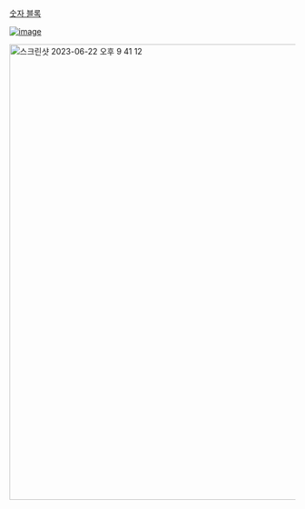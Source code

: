 [숫자 블록](https://school.programmers.co.kr/learn/courses/30/lessons/12923)



[![image](https://github.com/koreaIT-study/programmers/assets/92290312/873cbd8c-c228-40ca-8e68-e3fd139ee819)](https://school.programmers.co.kr/learn/courses/30/lessons/12924)

<a href="https://school.programmers.co.kr/learn/courses/30/lessons/42584">
<img width="802" alt="스크린샷 2023-06-22 오후 9 41 12" src="https://github.com/koreaIT-study/programmers/assets/82895809/195f24ac-2320-471c-bff7-8a14d6f5483b">
</a>
